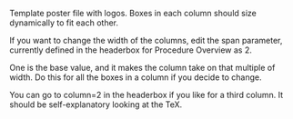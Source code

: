 Template poster file with logos. Boxes in each column should size dynamically to fit each other.

If you want to change the width of the columns, edit the span parameter, currently defined in the headerbox for Procedure Overview as 2.

One is the base value, and it makes the column take on that multiple of width. Do this for all the boxes in a column if you decide to change.

You can go to column=2 in the headerbox if you like for a third column. It should be self-explanatory looking at the TeX.
